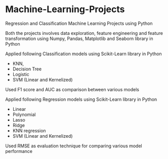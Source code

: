# Machine-Learning-Projects
Regression and Classification Machine Learning Projects using Python

Both the projects involves data exploration, feature engineering and feature transformation using Numpy, Pandas, Matplotlib and Seaborn library in Python

Applied following Classification models using Scikit-Learn library in Python
- KNN, 
- Decision Tree
- Logistic
- SVM (Linear and Kernelized) 

Used F1 score and AUC as comparison between various models

Applied following Regression models using Scikit-Learn library in Python
- Linear
- Polynomial
- Lasso
- Ridge
- KNN regression
- SVM (Linear and Kernelized)

Used RMSE as evaluation technique for comparing various model performance
